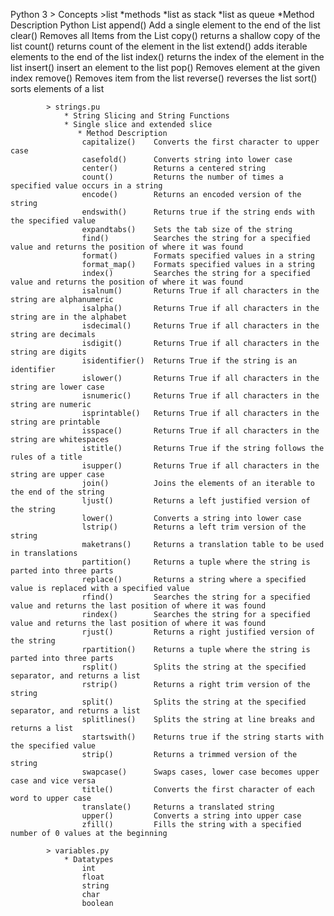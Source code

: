 Python 3
    >   Concepts
            >list
                *methods 
                *list as stack
                *list as queue
                *Method Description
                Python List 
                append()    Add a single element to the end of the list
                clear()     Removes all Items from the List
                copy()      returns a shallow copy of the list
                count()     returns count of the element in the list
                extend()    adds iterable elements to the end of the list
                index()     returns the index of the element in the list
                insert()    insert an element to the list
                pop()       Removes element at the given index
                remove()    Removes item from the list
                reverse()   reverses the list
                sort()      sorts elements of a list
                
            > strings.pu
                * String Slicing and String Functions
                * Single slice and extended slice
                   * Method	Description
                    capitalize()	Converts the first character to upper case
                    casefold()	    Converts string into lower case
                    center()	    Returns a centered string
                    count()	        Returns the number of times a specified value occurs in a string
                    encode()	    Returns an encoded version of the string
                    endswith()	    Returns true if the string ends with the specified value
                    expandtabs()	Sets the tab size of the string
                    find()	        Searches the string for a specified value and returns the position of where it was found
                    format()	    Formats specified values in a string
                    format_map()	Formats specified values in a string
                    index()	        Searches the string for a specified value and returns the position of where it was found
                    isalnum()	    Returns True if all characters in the string are alphanumeric
                    isalpha()	    Returns True if all characters in the string are in the alphabet
                    isdecimal()	    Returns True if all characters in the string are decimals
                    isdigit()	    Returns True if all characters in the string are digits
                    isidentifier()	Returns True if the string is an identifier
                    islower()	    Returns True if all characters in the string are lower case
                    isnumeric()	    Returns True if all characters in the string are numeric
                    isprintable()	Returns True if all characters in the string are printable
                    isspace()	    Returns True if all characters in the string are whitespaces
                    istitle()	    Returns True if the string follows the rules of a title
                    isupper()	    Returns True if all characters in the string are upper case
                    join()	        Joins the elements of an iterable to the end of the string
                    ljust()	        Returns a left justified version of the string
                    lower()	        Converts a string into lower case
                    lstrip()	    Returns a left trim version of the string
                    maketrans()	    Returns a translation table to be used in translations
                    partition()	    Returns a tuple where the string is parted into three parts
                    replace()	    Returns a string where a specified value is replaced with a specified value
                    rfind()	        Searches the string for a specified value and returns the last position of where it was found
                    rindex()	    Searches the string for a specified value and returns the last position of where it was found
                    rjust()	        Returns a right justified version of the string
                    rpartition()	Returns a tuple where the string is parted into three parts
                    rsplit()	    Splits the string at the specified separator, and returns a list
                    rstrip()	    Returns a right trim version of the string
                    split()	        Splits the string at the specified separator, and returns a list
                    splitlines()    Splits the string at line breaks and returns a list
                    startswith()	Returns true if the string starts with the specified value
                    strip()	        Returns a trimmed version of the string
                    swapcase()	    Swaps cases, lower case becomes upper case and vice versa
                    title()	        Converts the first character of each word to upper case
                    translate()	    Returns a translated string
                    upper()	        Converts a string into upper case
                    zfill()	        Fills the string with a specified number of 0 values at the beginning
                    
            > variables.py
                * Datatypes
                    int
                    float
                    string
                    char
                    boolean        
            
             